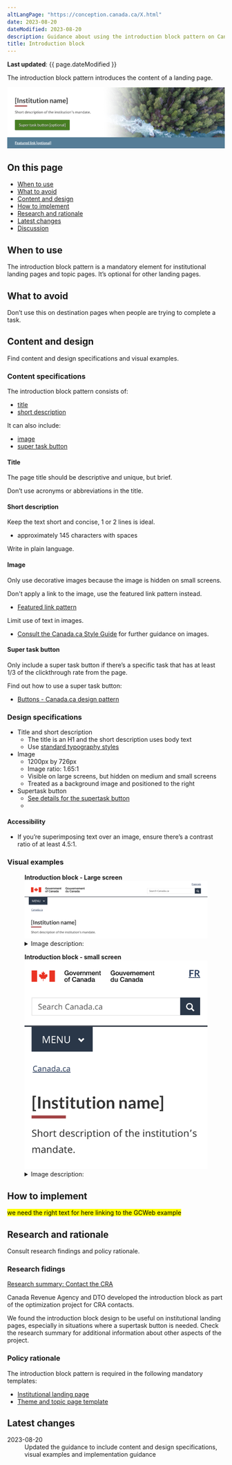 ```yaml
---
altLangPage: "https://conception.canada.ca/X.html"
date: 2023-08-20
dateModified: 2023-08-20
description: Guidance about using the introduction block pattern on Canada.ca.
title: Introduction block
---
```

<p><strong>Last updated</strong>: {{ page.dateModified }}</p>
<p>The introduction block pattern introduces the content of a landing page.</p>
<div class="pattern-demo mrgn-tp-lg mrgn-bttm-xl"><img src="../images/intro-block-full-en.png" class="img-responsive" alt=""> </div>
<section>
   <h2>On this page</h2>
   <ul>
      <li><a href="#use">When to use</a></li>
      <li><a href="#avoid">What to avoid</a></li>
      <li><a href="#design">Content and design</a></li>
      <li><a href="#implement">How to implement</a></li>
      <li><a href="#research">Research and rationale</a></li>
      <li><a href="#latest">Latest changes</a></li>
      <li><a href="#discuss">Discussion</a></li>
   </ul>
</section>
<section>
   <h2 id="use">When to use</h2>
   <p>The introduction block pattern is a mandatory element for institutional landing pages and topic pages. It’s optional for other landing pages.</p>
</section>
<section>
   <h2 id="avoid">What to avoid</h2>
   <p>Don’t use this on destination pages when people are trying to complete a task.</p>
</section>
<section>
   <h2 id="design">Content and design</h2>
   <p>Find content and design specifications and visual examples.</p>
   <h3>Content specifications</h3>
   <p>The introduction block pattern consists of:</p>
   <ul>
      <li><a href="#title">title</a></li>
      <li><a href="#short-desc">short description</a></li>
   </ul>
   <p>It can also include:</p>
   <ul>
      <li><a href="#image">image</a></li>
      <li><a href="#super-task">super task button</a></li>
   </ul>
   <h4 id="title">Title</h4>
   <p>The page title should be descriptive and unique, but brief.</p>
   <p>Don’t use acronyms or abbreviations in the title.</p>
   <h4 id="short-desc">Short description</h4>
   <p>Keep the text short and concise, 1 or 2 lines is ideal.</p>
   <ul>
      <li>approximately 145 characters with spaces</li>
   </ul>
   <p>Write in plain language.</p>
   <h4 id="image">Image</h4>
   <p>Only use decorative images because the image is hidden on small screens.</p>
   <p>Don't apply a link to the image, use the featured link pattern instead.</p>
   <ul>
      <li><a href="./featured-link.html">Featured link pattern</a></li>
   </ul>
   <p>Limit use of text in images.</p>
   <ul>
      <li><a href="http://www.canada.ca/en/treasury-board-secretariat/services/government-communications/canada-content-style-guide.html">Consult the Canada.ca Style Guide</a> for further guidance on images.</li>
   </ul>
   <h4 id="super-task">Super task button</h4>
   <p>Only include a super task button if there’s a specific task that has at least 1/3 of the clickthrough rate from the page.</p>
   <p>Find out how to use a super task button: </p>
   <ul>
      <li><a href="https://design.canada.ca/common-design-patterns/buttons.html">Buttons - Canada.ca design pattern</a></li>
   </ul>
   <h3>Design specifications</h3>
   <ul>
      <li>
         Title and short description
         <ul>
            <li>The title is an H1 and the short description uses body text</li>
            <li>Use <a href="https://design.canada.ca/styles/typography.html">standard typography styles</a></li>
         </ul>
      </li>
      <li>
         Image
         <ul>
            <li>1200px by 726px</li>
            <li>Image ratio: 1.65:1</li>
            <li>Visible on large screens, but hidden on medium and small screens</li>
            <li>Treated as a background image and positioned to the right</li>
         </ul>
      </li>
      <li>
         Supertask button
         <ul>
            <li><a href="https://design.canada.ca/common-design-patterns/buttons.html#action">See details for the supertask button</a>
            <li>
         </ul>
      </li>
   </ul>
   <h4>Accessibility</h4>
   <ul>
      <li>If you’re superimposing text over an image, ensure there’s a contrast ratio of at least 4.5:1.</li>
   </ul>
   <h3>Visual examples</h3>
   <div class="pattern-demo mrgn-tp-md mrgn-bttm-md">
      <figure class="mrgn-tp-md mrgn-bttm-lg">
         <figcaption><b>Introduction block - Large screen</b></figcaption>
         <img src="../images/intro-block-en.png" class="img-responsive"
            alt="Introduction block pattern for large screens. Text version below:">
         <details>
            <summary class="wb-toggle" data-toggle="{&quot;print&quot;:&quot;on&quot;}">Image description:</summary>
            <p>The introduction block appears below the global header and the Canada.ca breadcrumb. It consists of an h1 for Institution name and a short description of the institution’s mandate.</p>
         </details>
      </figure>
   </div>
   <div class="pattern-demo mrgn-tp-md mrgn-bttm-md">
      <figure class="mrgn-tp-md mrgn-bttm-lg">
         <figcaption><b>Introduction block - small screen</b></figcaption>
         <img src="../images/intro-block-sm-en.png" class="img-responsive"
            alt="Introduction block pattern for small screens. Text version below:">
         <details>
            <summary class="wb-toggle" data-toggle="{&quot;print&quot;:&quot;on&quot;}">Image description:</summary>
            <p>The introduction block appears below the global header and the Canada.ca breadcrumb. It consists of an h1 for Institution name and a short description of the institution’s mandate.</p>
         </details>
      </figure>
   </div>
</section>
<section>
   <h2 id="implement">How to implement</h2>
   <mark>we need the right text for here linking to the GCWeb example</mark>
</section>
<section>
   <h2 id="research">Research and rationale</h2>
   <p>Consult research findings and policy rationale.</p>
   <h3>Research fidings</h3>
   <p><a href="https://blog.canada.ca/research-summaries/cra-contact-us-research-summary.html">Research summary: Contact the CRA</a></p>
   <p>Canada Revenue Agency and DTO developed the introduction block as part of the optimization project for CRA contacts.</p>
   <p>We found the introduction block design to be useful on institutional landing pages, especially in situations where a supertask button is needed. Check the research summary for additional information about other aspects of the project.</p>
   <h3>Policy rationale</h3>
   <p>The introduction block pattern is required in the following mandatory templates:</p>
   <ul>
      <li><a href="">Institutional landing page</a></li>
      <li><a href="https://design.canada.ca/mandatory-templates/theme-topic.html">Theme and topic page template</a></li>
   </ul>
</section>
<section>
   <h2 id="latest">Latest changes</h2>
   <dl class="dl-horizontal">
      <dt>
         <time datetime="2023-08-20" class="link-muted">2023-08-20</time>
      </dt>
      <dd>Updated the guidance to include content and design specifications, visual examples and implementation guidance</dd>
   </dl>
</section>


